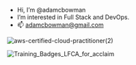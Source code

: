- Hi, I’m @adamcbowman
- I’m interested in Full Stack and DevOps. 
- 📫 adamcbowman@gmail.com

<!---
adamcbowman/adamcbowman is a ✨ special ✨ repository because its `README.md` (this file) appears on your GitHub profile.
You can click the Preview link to take a look at your changes.
--->
![aws-certified-cloud-practitioner(2)](https://github.com/user-attachments/assets/6d3bad94-1a79-4511-88bf-8baf9dcde698)

![Training_Badges_LFCA_for_acclaim](https://github.com/user-attachments/assets/5b7d900b-ae62-4571-bb7e-72545d7445e9)
